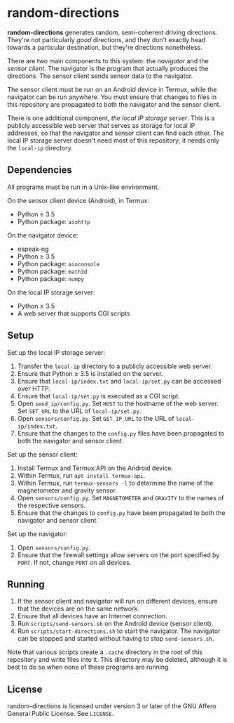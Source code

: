 random-directions
=================

**random-directions** generates random, semi-coherent driving directions.
They're not particularly *good* directions, and they don't exactly head towards
a particular destination, but they're directions nonetheless.

There are two main components to this system: the *navigator* and the *sensor
client*. The navigator is the program that actually produces the directions.
The sensor client sends sensor data to the navigator.

The sensor client must be run on an Android device in Termux, while the
navigator can be run anywhere. You must ensure that changes to files in this
repository are propagated to both the navigator and the sensor client.

There is one additional component, *the local IP storage server*. This is a
publicly accessible web server that serves as storage for local IP addresses,
so that the navigator and sensor client can find each other. The local IP
storage server doesn't need most of this repository; it needs only the
`local-ip` directory.


Dependencies
------------

All programs must be run in a Unix-like environment.

On the sensor client device (Android), in Termux:

* Python ≥ 3.5
* Python package: `aiohttp`

On the navigator device:

* espeak-ng
* Python ≥ 3.5
* Python package: `aioconsole`
* Python package: `math3d`
* Python package: `numpy`

On the local IP storage server:

* Python ≥ 3.5
* A web server that supports CGI scripts


Setup
-----

Set up the local IP storage server:

1. Transfer the `local-ip` directory to a publicly accessible web server.
2. Ensure that Python ≥ 3.5 is installed on the server.
3. Ensure that `local-ip/index.txt` and `local-ip/set.py` can be accessed over
   HTTP.
4. Ensure that `local-ip/set.py` is executed as a CGI script.
5. Open `send_ip/config.py`. Set `HOST` to the hostname of the web server.
   Set `SET_URL` to the URL of `local-ip/set.py`.
6. Open `sensors/config.py`. Set `GET_IP_URL` to the URL of
   `local-ip/index.txt`.
7. Ensure that the changes to the `config.py` files have been propagated to
   both the navigator and sensor client.

Set up the sensor client:

1. Install Termux and Termux:API on the Android device.
2. Within Termux, run `apt install termux-api`.
3. Within Termux, run `termux-sensors -l` to determine the name of the
   magnetometer and gravity sensor.
4. Open `sensors/config.py`. Set `MAGNETOMETER` and `GRAVITY` to the names
   of the respective sensors.
5. Ensure that the changes to `config.py` have been propagated to both the
   navigator and sensor client.

Set up the navigator:

1. Open `sensors/config.py`.
2. Ensure that the firewall settings allow servers on the port specified by
   `PORT`. If not, change `PORT` on all devices.


Running
-------

1. If the sensor client and navigator will run on different devices, ensure
   that the devices are on the same network.
2. Ensure that all devices have an Internet connection.
3. Run `scripts/send-sensors.sh` on the Android device (sensor client).
4. Run `scripts/start-directions.sh` to start the navigator. The navigator
   can be stopped and started without having to stop `send-sensors.sh`.

Note that various scripts create a `.cache` directory in the root of this
repository and write files into it. This directory may be deleted, although it
is best to do so when none of these programs are running.


License
-------

random-directions is licensed under version 3 or later of the GNU Affero
General Public License. See `LICENSE`.
